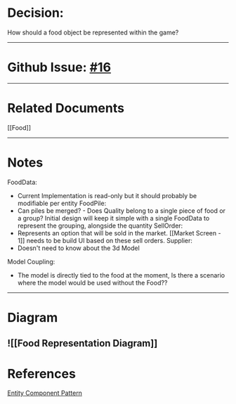 
# Decision:
How should a food object be represented within the game?

---
# Github Issue: [#16](https://github.com/JackFawthorpe/FoodRTS/issues/16) 
---
# Related Documents
[[Food]]

---
# Notes

FoodData:
- Current Implementation is read-only but it should probably be modifiable per entity
FoodPile:
- Can piles be merged? - Does Quality belong to a single piece of food or a group?
Initial design will keep it simple with a single FoodData to represent the grouping, alongside the quantity
SellOrder:
- Represents an option that will be sold in the market. [[Market Screen - 1]] needs to be build UI based on these sell orders.
Supplier:
- Doesn't need to know about the 3d Model

Model Coupling:
- The model is directly tied to the food at the moment, Is there a scenario where the model would be used without the Food??

---
# Diagram

![[Food Representation Diagram]]
---
# References
[Entity Component Pattern](https://www.gdquest.com/tutorial/godot/design-patterns/entity-component-pattern/)